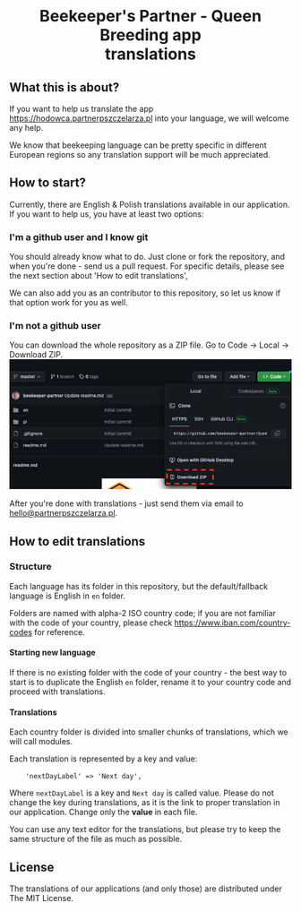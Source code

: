 <div align="center"> 
<img style="width:300px" src="https://partnerpszczelarza.pl/wp-content/uploads/2022/12/partner_pszczelarza_aplikacja_hodowcy_white.png" alt=""/>
  
# Beekeeper's Partner - Queen Breeding app <br/>translations 
</div>

## What this is about? 
If you want to help us translate the app https://hodowca.partnerpszczelarza.pl into your language, we will welcome any help.

We know that beekeeping language can be pretty specific in different European regions so any translation support will be much appreciated.

## How to start? 
Currently, there are English & Polish translations available in our application. If you want to help us, you have at least two options: 
### I'm a github user and I know git
You should already know what to do. Just clone or fork the repository, and when you're done - send us a pull request. For specific details, please see the next section about 'How to edit translations', 

We can also add you as an contributor to this repository, so let us know if that option work for you as well. 

### I'm not a github user 
You can download the whole repository as a ZIP file. Go to Code -> Local -> Download ZIP.
![](docs/download_zip_github.png)

After you're done with translations - just send them via email to [hello@partnerpszczelarza.pl](mailto:hello@partnerpszczelarza.pl).

## How to edit translations 
### Structure
Each language has its folder in this repository, but the default/fallback language is English in `en` folder. 

Folders are named with alpha-2 ISO country code; if you are not familiar with the code of your country, please check https://www.iban.com/country-codes for reference. 

#### Starting new language
If there is no existing folder with the code of your country - the best way to start is to duplicate the English `en` folder, rename it to your country code and proceed with translations. 

#### Translations 
Each country folder is divided into smaller chunks of translations, which we will call modules. 

Each translation is represented by a key and value: 
```phpt
    'nextDayLabel' => 'Next day',
```
Where `nextDayLabel` is a key and `Next day` is called value.
Please do not change the key during translations, as it is the link to proper translation in our application. Change only the **value** in each file. 

You can use any text editor for the translations, but please try to keep the same structure of the file as much as possible.

## License
The translations of our applications (and only those) are distributed under The MIT License.